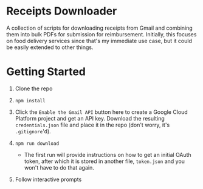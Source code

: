 # Receipts Downloader

A collection of scripts for downloading receipts from Gmail and combining them into bulk PDFs for submission for reimbursement. Initially, this focuses on food delivery services since that's my immediate use case, but it could be easily extended to other things.

# Getting Started

1. Clone the repo
2. `npm install`
3. Click the `Enable the Gmail API` button here to create a Google Cloud Platform project and get an API key. Download the resulting `credentials.json` file and place it in the repo (don't worry, it's `.gitignore`'d).
4. `npm run download`

    - The first run will provide instructions on how to get an initial OAuth token, after which it is stored in another file, `token.json` and you won't have to do that again.

5. Follow interactive prompts

